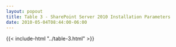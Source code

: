 ```yaml
---
layout: popout
title: Table 3 - SharePoint Server 2010 Installation Parameters
date: 2010-05-04T08:44:00-06:00
---
```


{{< include-html "../table-3.html" >}}

